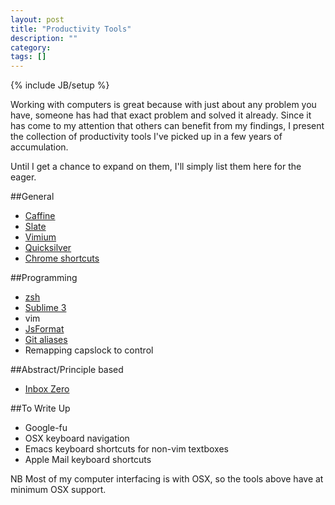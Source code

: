 ```yaml
---
layout: post
title: "Productivity Tools"
description: ""
category: 
tags: []
---
```

{% include JB/setup %}

Working with computers is great because with just about any problem you have, someone has had that exact problem and solved it already. Since it has come to my attention that others can benefit from my findings, I present the collection of productivity tools I've picked up in a few years of accumulation.

Until I get a chance to expand on them, I'll simply list them here for the eager.

##General
* [Caffine](https://itunes.apple.com/us/app/caffeine/id411246225?mt=12)
* [Slate](https://github.com/jigish/slate)
* [Vimium](http://vimium.github.io/)
* [Quicksilver](http://qsapp.com/)
* [Chrome shortcuts](https://support.google.com/chrome/answer/165450?hl=en)

##Programming
* [zsh](https://github.com/robbyrussell/oh-my-zsh)
* [Sublime 3](http://www.sublimetext.com/3)
* vim
* [JsFormat](https://github.com/jdc0589/JsFormat)
* [Git aliases](http://git-scm.com/book/en/Git-Basics-Tips-and-Tricks#Git-Aliases)
* Remapping capslock to control

##Abstract/Principle based
* [Inbox Zero](http://inboxzero.com/)

##To Write Up
* Google-fu
* OSX keyboard navigation
* Emacs keyboard shortcuts for non-vim textboxes
* Apple Mail keyboard shortcuts

NB Most of my computer interfacing is with OSX, so the tools above have at minimum OSX support.